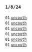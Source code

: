 ### `1/8/24`

`01` [`uncouth`](uncouth.wav)  
`01` [`uncouth`](uncouth.wav)  
`01` [`uncouth`](uncouth.wav)  
`01` [`uncouth`](uncouth.wav)  
`01` [`uncouth`](uncouth.wav)  
`01` [`uncouth`](uncouth.wav) 